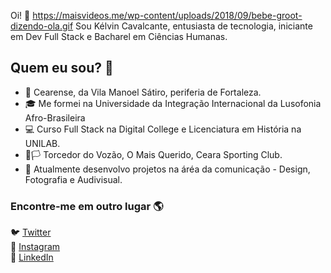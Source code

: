 Oi! 👋
https://maisvideos.me/wp-content/uploads/2018/09/bebe-groot-dizendo-ola.gif
Sou Kélvin Cavalcante, entusiasta de tecnologia, iniciante em Dev Full Stack e Bacharel em Ciências Humanas.

## Quem eu sou? 🤔

- 📍 Cearense, da Vila Manoel Sátiro, periferia de Fortaleza.
- 🎓 Me formei na Universidade da Integração Internacional da Lusofonia Afro-Brasileira
- 💻 Curso Full Stack na Digital College e Licenciatura em História na UNILAB.
- 🏴🏳️ Torcedor do Vozão, O Mais Querido, Ceara Sporting Club.
- 📰 Atualmente desenvolvo projetos na áréa da comunicação - Design, Fotografia e Audivisual.

### Encontre-me em outro lugar 🌎
🐦 [Twitter](https://twitter.com/kevcavalcante) <br>
📸 [Instagram](https://instagram.com/okelvincavalcante) <br>
💼 [LinkedIn](https://www.linkedin.com/in/kelvincavalcante) <br>

